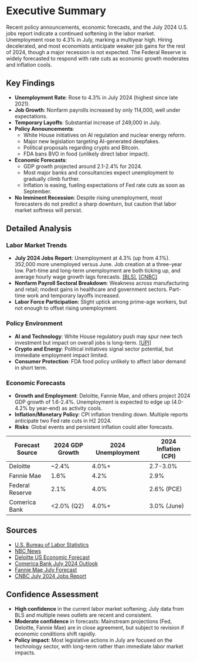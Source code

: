 # Executive Summary

Recent policy announcements, economic forecasts, and the July 2024 U.S. jobs report indicate a continued softening in the labor market. Unemployment rose to 4.3% in July, marking a multiyear high. Hiring decelerated, and most economists anticipate weaker job gains for the rest of 2024, though a major recession is not expected. The Federal Reserve is widely forecasted to respond with rate cuts as economic growth moderates and inflation cools.

## Key Findings

- **Unemployment Rate**: Rose to 4.3% in July 2024 (highest since late 2021).
- **Job Growth**: Nonfarm payrolls increased by only 114,000, well under expectations.
- **Temporary Layoffs**: Substantial increase of 249,000 in July.
- **Policy Announcements**:
  - White House initiatives on AI regulation and nuclear energy reform.
  - Major new legislation targeting AI-generated deepfakes.
  - Political proposals regarding crypto and Bitcoin.
  - FDA bans BVO in food (unlikely direct labor impact).
- **Economic Forecasts**:
  - GDP growth projected around 2.1-2.4% for 2024.
  - Most major banks and consultancies expect unemployment to gradually climb further.
  - Inflation is easing, fueling expectations of Fed rate cuts as soon as September.
- **No Imminent Recession**: Despite rising unemployment, most forecasters do not predict a sharp downturn, but caution that labor market softness will persist.

## Detailed Analysis

### Labor Market Trends
- **July 2024 Jobs Report**: Unemployment at 4.3% (up from 4.1%). 352,000 more unemployed versus June. Job creation at a three-year low. Part-time and long-term unemployment are both ticking up, and average hourly wage growth lags forecasts. [[BLS]](https://www.bls.gov/opub/ted/2024/number-of-unemployed-on-temporary-layoff-increased-by-249000-in-july-2024.htm), [[CNBC]](https://www.cnbc.com/2024/08/02/job-growth-totals-114000-in-july-much-less-than-expected-as-unemployment-rate-rises-to-4point3percent.html)
- **Nonfarm Payroll Sectoral Breakdown**: Weakness across manufacturing and retail; modest gains in healthcare and government sectors. Part-time work and temporary layoffs increased.
- **Labor Force Participation**: Slight uptick among prime-age workers, but not enough to offset rising unemployment.

### Policy Environment
- **AI and Technology**: White House regulatory push may spur new tech investment but impact on overall jobs is long-term. [[UPI]](https://www.upi.com/Top_News/US/2024/07/26/AI-Apple-White-House/2121722008309)
- **Crypto and Energy**: Political initiatives signal sector potential, but immediate employment impact limited.
- **Consumer Protection**: FDA food policy unlikely to affect labor demand in short term.

### Economic Forecasts
- **Growth and Employment**: Deloitte, Fannie Mae, and others project 2024 GDP growth of 1.6-2.4%. Unemployment is expected to edge up (4.0-4.2% by year-end) as activity cools.
- **Inflation/Monetary Policy**: CPI inflation trending down. Multiple reports anticipate two Fed rate cuts in H2 2024.
- **Risks**: Global events and persistent inflation could alter forecasts.

| Forecast Source         | 2024 GDP Growth | 2024 Unemployment | 2024 Inflation (CPI) |
|------------------------|-----------------|-------------------|----------------------|
| Deloitte               | ~2.4%           | 4.0%+             | 2.7-3.0%             |
| Fannie Mae             | 1.6%            | 4.2%              | 2.9%                 |
| Federal Reserve        | 2.1%            | 4.0%              | 2.6% (PCE)           |
| Comerica Bank          | <2.0% (Q2)      | 4.0%+             | 3.0% (June)          |

## Sources
- [U.S. Bureau of Labor Statistics](https://www.bls.gov/opub/ted/2024/number-of-unemployed-on-temporary-layoff-increased-by-249000-in-july-2024.htm)
- [NBC News](https://www.nbcnews.com/business/economy/jobs-report-july-2024-employment-numbers-analysis-rcna164651)
- [Deloitte US Economic Forecast](https://www2.deloitte.com/us/en/insights/economy/us-economic-forecast/2024-q2.html)
- [Comerica Bank July 2024 Outlook](https://www.comerica.com/insights/economic-insights/monthly-outlook/july-2024-us-economic-outlook.html)
- [Fannie Mae July Forecast](https://www.fanniemae.com/research-and-insights/forecast/economic-developments-july-2024)
- [CNBC July 2024 Jobs Report](https://www.cnbc.com/2024/08/02/job-growth-totals-114000-in-july-much-less-than-expected-as-unemployment-rate-rises-to-4point3percent.html)

## Confidence Assessment
- **High confidence** in the current labor market softening; July data from BLS and multiple news outlets are recent and consistent.
- **Moderate confidence** in forecasts: Mainstream projections (Fed, Deloitte, Fannie Mae) are in close agreement, but subject to revision if economic conditions shift rapidly.
- **Policy impact**: Most legislative actions in July are focused on the technology sector, with long-term rather than immediate labor market impacts.